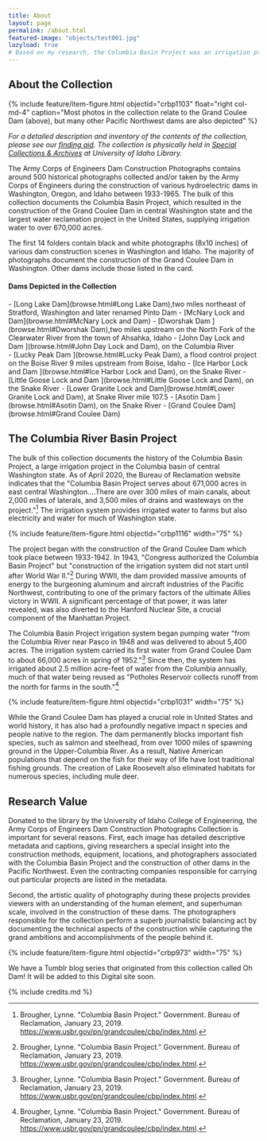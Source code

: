 ```yaml
---
title: About
layout: page
permalink: /about.html
featured-image: "objects/test001.jpg"
lazyload: true
# Based on my research, the Columbia Basin Project was an irrigation project, not necessarily a dam construction project. It began with the construction of Grand Coulee Dam but was mainly a large-scale irrigation project. However, none of the other dams, mentioned below, were part of the Columbia Basin Project, they were just other dams constructed in the Pacific Northwest. Therefore, this collection should be renamed to Army Corps of Engineers Dam Construction Photographs, because that is more accurate to what it is. We can still heavily tag Columbia Basin Project and Grand Coulee Dam, since it's the bulk of the collection anyway, so that it comes in Google searches, but as long as those other dams that weren't related to Columbia Basin Project are in the collection, we can't just call it Columbia Basin Project Collection.
---
```

## About the Collection

{% include feature/item-figure.html objectid="crbp1103" float="right col-md-4" caption="Most photos in the collection relate to the Grand Coulee Dam (above), but many other Pacific Northwest dams are also depicted" %}

*For a detailed description and inventory of the contents of the collection, please see our [finding aid](http://archiveswest.orbiscascade.org/ark:/80444/xv165618/op=fstyle.aspx?t=k&q=). The collection is physically held in [Special Collections & Archives](https://www.lib.uidaho.edu/special-collections/) at University of Idaho Library.*

The Army Corps of Engineers Dam Construction Photographs contains around 500 historical photographs collected and/or taken by the Army Corps of Engineers during the construction of various hydroelectric dams in Washington, Oregon, and Idaho between 1933-1965. The bulk of this collection documents the Columbia Basin Project, which resulted in the construction of the Grand Coulee Dam in central Washington state and the largest water reclamation project in the United States, supplying irrigation water to over 670,000 acres.

The first 14 folders contain black and white photographs (8x10 inches) of various dam construction scenes in Washington and Idaho. The majority of photographs document the construction of the Grand Coulee Dam in Washington. Other dams include those listed in the card.


#### Dams Depicted in the Collection 

<div class="row">
<div class="col-md-6 p-md-4" markdown="1">
- [Long Lake Dam](browse.html#Long Lake Dam),two miles northeast of Stratford, Washington and later renamed Pinto Dam
- [McNary Lock and Dam](browse.html#McNary Lock and Dam)
- [Dworshak Dam ](browse.html#Dworshak Dam),two miles upstream on the North Fork of the Clearwater River from the town of Ahsahka, Idaho
- [John Day Lock and Dam ](browse.html#John Day Lock and Dam), on the Columbia River
</div>
<div class="col-md-6 p-md-4" markdown="1">
- [Lucky Peak Dam ](browse.html#Lucky Peak Dam), a flood control project on the Boise River 9 miles upstream from Boise, Idaho
- [Ice Harbor Lock and Dam ](browse.html#Ice Harbor Lock and Dam), on the Snake River
- [Little Goose Lock and Dam ](browse.html#Little Goose Lock and Dam), on the Snake River
- [Lower Granite Lock and Dam](browse.html#Lower Granite Lock and Dam), at Snake River mile 107.5
- [Asotin Dam ](browse.html#Asotin Dam), on the Snake River
- [Grand Coulee Dam](browse.html#Grand Coulee Dam)
</div>
</div>

## The Columbia River Basin Project

The bulk of this collection documents the history of the Columbia Basin Project, a large irrigation project in the Columbia basin of central Washington state. As of April 2020, the Bureau of Reclamation website indicates that the "Columbia Basin Project serves about 671,000 acres in east central Washington....There are over 300 miles of main canals, about 2,000 miles of laterals, and 3,500 miles of drains and wasteways on the project."[^1] The irrigation system provides irrigated water to farms but also electricity and water for much of Washington state.

{% include feature/item-figure.html objectid="crbp1116" width="75" %}


The project began with the construction of the Grand Coulee Dam which took place between 1933-1942. In 1943, "Congress authorized the Columbia Basin Project" but "construction of the irrigation system did not start until after World War II."[^1] During WWII, the dam provided massive amounts of energy to the burgeoning aluminum and aircraft industries of the Pacific Northwest, contributing to one of the primary factors of the ultimate Allies victory in WWII. A significant percentage of that power, it was later revealed, was also diverted to the Hanford Nuclear Site, a crucial component of the Manhattan Project. 

The Columbia Basin Project irrigation system began pumping water "from the Columbia River near Pasco in 1948 and was delivered to about 5,400 acres. The irrigation system carried its first water from Grand Coulee Dam to about 66,000 acres in spring of 1952."[^1] Since then, the system has irrigated about 2.5 million acre-feet of water from the Columbia annually, much of that water being reused as "Potholes Reservoir collects runoff from the north for farms in the south."[^1]

{% include feature/item-figure.html objectid="crbp1031" width="75" %}

While the Grand Coulee Dam has played a crucial role in United States and world history, it has also had a profoundly negative impact n species and people native to the region. The dam permanently blocks important fish species, such as salmon and steelhead, from over 1000 miles of spawning ground in the Upper-Columbia River. As a result, Native American populations that depend on the fish for their way of life have lost traditional fishing grounds. The creation of Lake Roosevelt also eliminated habitats for numerous species, including mule deer.

## Research Value

Donated to the library by the University of Idaho College of Engineering, the Army Corps of Engineers Dam Construction Photographs Collection is important for several reasons. First, each image has detailed descriptive metadata and captions, giving researchers a special insight into the construction methods, equipment, locations, and photographers associated with the Columbia Basin Project and the construction of other dams in the Pacific Northwest. Even the contracting companies responsible for carrying out particular projects are listed in the metadata.

Second, the artistic quality of photography during these projects provides viewers with an understanding of the human element, and superhuman scale, involved in the construction of these dams. The photographers responsible for the collection perform a superb journalistic balancing act by documenting the technical aspects of the construction while capturing the grand ambitions and accomplishments of the people behind it.

{% include feature/item-figure.html objectid="crbp973" width="75" %}

We have a Tumblr blog series that originated from this collection called Oh Dam! It will be added to this Digital site soon. 

<div class="clearfix"></div>

[^1]: Brougher, Lynne. "Columbia Basin Project." Government. Bureau of Reclamation, January 23, 2019. <https://www.usbr.gov/pn/grandcoulee/cbp/index.html>.

{% include credits.md %}
